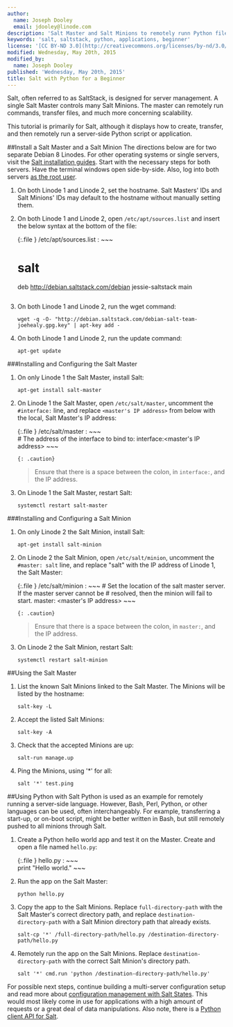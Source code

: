 ```yaml
---
author:
  name: Joseph Dooley
  email: jdooley@linode.com
description: 'Salt Master and Salt Minions to remotely runn Python files.'
keywords: 'salt, saltstack, python, applications, beginner'
license: '[CC BY-ND 3.0](http://creativecommons.org/licenses/by-nd/3.0/us/)'
modified: Wednesday, May 20th, 2015
modified_by:
  name: Joseph Dooley
published: 'Wednesday, May 20th, 2015'
title: Salt with Python for a Beginner
---
```


Salt, often referred to as SaltStack, is designed for server management. A single Salt Master controls many Salt Minions. The master can remotely run commands, transfer files, and much more concerning scalability. 

This tutorial is primarily for Salt, although it displays how to create, transfer, and then remotely run a server-side Python script or application.

##Install a Salt Master and a Salt Minion
The directions below are for two separate Debian 8 Linodes. For other operating systems or single servers, visit the <a href="http://docs.saltstack.com/en/latest/topics/installation/" target="_blank">Salt installation guides</a>. Start with the necessary steps for both servers. Have the terminal windows open side-by-side. Also, log into both servers <a href="http://docs.saltstack.com/en/latest/ref/configuration/nonroot.html" target="_blank">as the root user</a>.

1.  On both Linode 1 and Linode 2, set the hostname. Salt Masters' IDs and Salt Minions' IDs may default to the hostname without manually setting them. 

1.  On both Linode 1 and Linode 2, open `/etc/apt/sources.list` and insert the below syntax at the bottom of the file: 
    
	{:.file }
	/etc/apt/sources.list
	:  ~~~  
	   # salt
	   deb http://debian.saltstack.com/debian jessie-saltstack main
	   ~~~

2.  On both Linode 1 and Linode 2, run the wget command:
	
		wget -q -O- "http://debian.saltstack.com/debian-salt-team-joehealy.gpg.key" | apt-key add -

3.  On both Linode 1 and Linode 2, run the update command:

		apt-get update

###Installing and Configuring the Salt Master

1.  On only Linode 1 the Salt Master, install Salt:

        apt-get install salt-master

2.  On Linode 1 the Salt Master, open `/etc/salt/master`, uncomment the `#interface:` line, and replace `<master's IP address>` from below with the local, Salt Master's IP address:

    {:.file }
    /etc/salt/master 
    :   ~~~  
        # The address of the interface to bind to:
        interface:<master's IP address>
        ~~~

        {: .caution}
    >
    > Ensure that there is a space between the colon, in `interface:`, and the IP address.



3.  On Linode 1 the Salt Master, restart Salt:

        systemctl restart salt-master

###Installing and Configuring a Salt Minion

1.  On only Linode 2 the Salt Minion, install Salt:

        apt-get install salt-minion
    
2.  On Linode 2 the Salt Minion, open `/etc/salt/minion`, uncomment the `#master: salt` line, and replace "salt" with the IP address of Linode 1, the Salt Master:

    {:.file }
    /etc/salt/minion 
    :   ~~~ 
        # Set the location of the salt master server. If the master server cannot be
        # resolved, then the minion will fail to start. 
        master: <master's IP address>
        ~~~

        {: .caution}
    >
    > Ensure that there is a space between the colon, in `master:`, and the IP address.

3.  On Linode 2 the Salt Minion, restart Salt:

        systemctl restart salt-minion

##Using the Salt Master

1.  List the known Salt Minions linked to the Salt Master. The Minions will be listed by the hostname:

        salt-key -L

2.  Accept the listed Salt Minions:

        salt-key -A

3.  Check that the accepted Minions are up:

        salt-run manage.up

4.  Ping the Minions, using '*' for all:

        salt '*' test.ping

##Using Python with Salt 
Python is used as an example for remotely running a server-side language. However, Bash, Perl, Python, or other languages can be used, often interchangeably. For example, transferring a start-up, or on-boot script, might be better written in Bash, but still remotely pushed to all minions through Salt. 

1.  Create a Python hello world app and test it on the Master. Create and open a file named `hello.py`:

    {:.file }
    hello.py 
    :   ~~~  
        print "Hello world."
        ~~~

2.  Run the app on the Salt Master:

        python hello.py

3.  Copy the app to the Salt Minions. Replace `full-directory-path` with the Salt Master's correct directory path, and replace `destination-directory-path` with a Salt Minion directory path that already exists.

        salt-cp '*' /full-directory-path/hello.py /destination-directory-path/hello.py

4.  Remotely run the app on the Salt Minions. Replace `destination-directory-path` with the correct Salt Minion's directory path.

        salt '*' cmd.run 'python /destination-directory-path/hello.py'

For possible next steps, continue building a multi-server configuration setup and read more about <a href="http://docs.saltstack.com/en/latest/ref/clients/" target="_blank">configuration management with Salt States</a>. This would most likely come in use for applications with a high amount of requests or a great deal of data manipulations. Also note, there is a <a href="http://docs.saltstack.com/en/latest/ref/clients/" target="_blank">Python client API for Salt</a>.  

